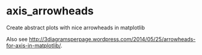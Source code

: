 axis_arrowheads
===============

Create abstract plots with nice arrowheads in matplotlib

Also see http://3diagramsperpage.wordpress.com/2014/05/25/arrowheads-for-axis-in-matplotlib/.
